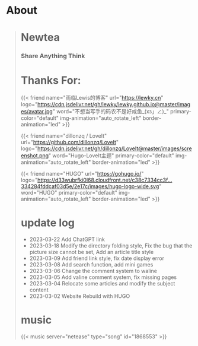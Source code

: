 # About

> # Newtea
> 
> ### Share Anything Think
> 
> # Thanks For:
>
> {{< friend name="雨临Lewis的博客" url="https://lewky.cn" logo="https://cdn.jsdelivr.net/gh/lewky/lewky.github.io@master/images/avatar.jpg" word="不想当写手的码农不是好咸鱼_(xз」∠)_" primary-color="default" img-animation="auto_rotate_left" border-animation="led" >}}
>
> {{< friend name="dillonzq / LoveIt" url="https://github.com/dillonzq/LoveIt" logo="https://cdn.jsdelivr.net/gh/dillonzq/LoveIt@master/images/screenshot.png" word="Hugo-LoveIt主题" primary-color="default" img-animation="auto_rotate_left" border-animation="led" >}}
>
> {{< friend name="HUGO" url="https://gohugo.io/" logo="https://d33wubrfki0l68.cloudfront.net/c38c7334cc3f…334284fddcaf03d5e/2e17c/images/hugo-logo-wide.svg" word="HUGO"  primary-color="default" img-animation="auto_rotate_left" border-animation="led" >}}
>
> # update log
> - 2023-03-22 Add ChatGPT link
> - 2023-03-18 Modify the directory folding style, Fix the bug that the picture size cannot be set, Add an article title style
> - 2023-03-09 Add friend link style, fix date display error
> - 2023-03-08 Add search function, add mini games
> - 2023-03-06 Change the comment system to waline
> - 2023-03-05 Add valine comment system, fix missing pages
> - 2023-03-04 Relocate some articles and modify the subject content
> - 2023-03-02 Website Rebuild with HUGO
> # music
> {{< music server="netease" type="song" id="1868553" >}}
>
